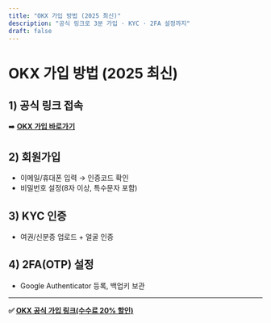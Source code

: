 ```yaml
---
title: "OKX 가입 방법 (2025 최신)"
description: "공식 링크로 3분 가입 · KYC · 2FA 설정까지"
draft: false
---
```


# OKX 가입 방법 (2025 최신)

## 1) 공식 링크 접속
➡️ **[OKX 가입 바로가기](https://www.okx.com/join/94891319)**

## 2) 회원가입
- 이메일/휴대폰 입력 → 인증코드 확인
- 비밀번호 설정(8자 이상, 특수문자 포함)

## 3) KYC 인증
- 여권/신분증 업로드 + 얼굴 인증

## 4) 2FA(OTP) 설정
- Google Authenticator 등록, 백업키 보관

---

**✅ [OKX 공식 가입 링크(수수료 20% 할인)](https://www.okx.com/join/94891319)**
